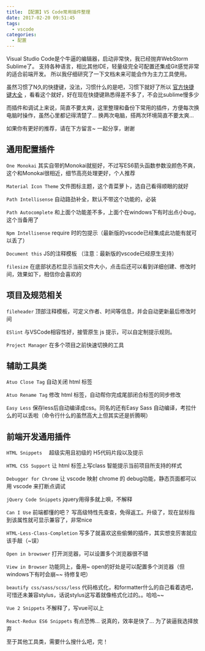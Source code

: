 ```yaml
---
title: 【配置】VS Code常用插件整理
date: 2017-02-20 09:51:45
tags: 
  - vscode
categories: 
  - 配置
---
```


Visual Studio Code是个牛逼的编辑器，启动非常快，我已经抛弃WebStorm Sublime了。
支持各种语言，相比其他IDE，轻量级完全可配置还集成Git感觉非常的适合前端开发。 所以我仔细研究了一下文档未来可能会作为主力工具使用。

虽然习惯了N久的快捷键，没法，习惯什么的是吧，习惯下就好了所以 [官方快捷键大全](https://code.visualstudio.com/docs/customization/keybindings) ，看看这个就好，好在现在快捷键熟悉得差不多了，不会比sublime慢多少

<!-- more -->

而插件和调试上来说，简直不要太爽，这里整理和备份下常用的插件，方便每次换电脑时操作，虽然心里都记得清楚了… 换两次电脑，搭两次环境简直不要太爽…

如果你有更好的推荐，请在下方留言~ 一起分享，谢谢

## 通用配置插件

`One Monokai`
  其实自带的Monokai就挺好，不过写ES6箭头函数参数没颜色不爽，这个和Monokai很相近，细节高亮处理更好，个人推荐

`Material Icon Theme`
  文件图标主题，这个青菜萝卜，选自己看得顺眼的就好

`Path Intellisense`
  自动路劲补全，默认不带这个功能的，必装

`Path Autocomplete`
  和上面个功能差不多，上面个在windows下有时出点小bug，这个当备用了

`Npm Intellisense`
  require 时的包提示（最新版的vscode已经集成此功能有就可以丢了）

`Document this`
  JS的注释模板 （注意：最新版的vscode已经原生支持）

`filesize`
  在底部状态栏显示当前文件大小，点击后还可以看到详细创建、修改时间，效果如下，相信你会喜欢的


## 项目及规范相关

`fileheader`
  顶部注释模板，可定义作者、时间等信息，并会自动更新最后修改时间

`ESlint`
  与VSCode相容性好，接管原生 js 提示，可以自定制提示规则。

`Project Manager`
  在多个项目之前快速切换的工具


## 辅助工具类

`Atuo Close Tag`
  自动关闭 html 标签

`Atuo Rename Tag`
  修改 html 标签，自动帮你完成尾部闭合标签的同步修改

`Easy Less`
  保存less后自动编译成css。同名的还有Easy Sass 自动编译，考拉什么的可以丢啦（命令行什么的虽然高大上但其实还是折腾啊）

## 前端开发通用插件

`HTML Snippets  `
  超级实用且初级的 H5代码片段以及提示

`HTML CSS Support`
  让 html 标签上写class 智能提示当前项目所支持的样式

`Debugger for Chrome`
  让 vscode 映射 chrome 的 debug功能，静态页面都可以用 vscode 来打断点调试

`jQuery Code Snippets`
  jquery用得多就上唄，不解释

`Can I Use`
  前端都懂的吧？ 写高级特性先查查，免得返工。升级了，现在鼠标指到该属性就可显示兼容了，非常nice

`HTML-Less-Class-Completion`
  写多了就喜欢这些偷懒的插件，其实想变厉害就应该手敲（~误）

`Open in browswer`
  打开浏览器，可以设置多个浏览器很不错

`View in Browser`
  功能同上，备用~ open的好处是可以配置多个浏览器（但windows下有时会崩~~ 待修复吧）

`beautify css/sass/scss/less`
  代码格式化，和formatter什么的自己看着选吧，可惜还未兼容stylus，话说stylus这写着就像格式化过的。。哈哈~~

`Vue 2 Snippets`
  不解释了，写vue可以上

`React-Redux ES6 Snippets`
  有点恐怖… 说真的，效率是快了… 为了装逼我选择放弃

至于其他工具类，需要什么搜什么吧，完！